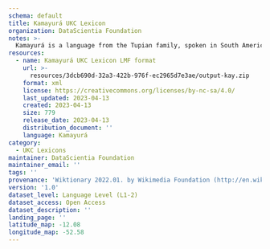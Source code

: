 ```yaml
---
schema: default
title: Kamayurá UKC Lexicon
organization: DataScientia Foundation
notes: >-
  Kamayurá is a language from the Tupian family, spoken in South America. The UKC Lexicon of Kamayurá is represented as a lexico-semantic network. It consists of words, word senses, synsets, as well as sense-level and synset-level relationships.
resources:
  - name: Kamayurá UKC Lexicon LMF format
    url: >-
      resources/3dcb690d-32a3-422b-976f-ec2965d7e3ae/output-kay.zip
    format: xml
    license: https://creativecommons.org/licenses/by-nc-sa/4.0/
    last_updated: 2023-04-13
    created: 2023-04-13
    size: 779
    release_date: 2023-04-13
    distribution_document: ''
    language: Kamayurá
category:
  - UKC Lexicons
maintainer: DataScientia Foundation
maintainer_email: ''
tags: ''
provenance: 'Wiktionary 2022.01. by Wikimedia Foundation (http://en.wiktionary.org); Princeton WordNet 2.1 by Princeton University (https://wordnet.princeton.edu)'
version: '1.0'
dataset_level: Language Level (L1-2)
dataset_access: Open Access
dataset_description: ''
landing_page: ''
latitude_map: -12.08
longitude_map: -52.58
---
```

